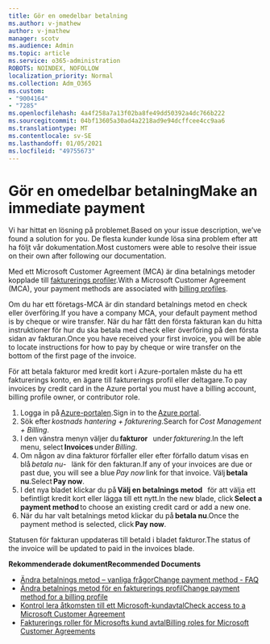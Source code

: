 ```yaml
---
title: Gör en omedelbar betalning
ms.author: v-jmathew
author: v-jmathew
manager: scotv
ms.audience: Admin
ms.topic: article
ms.service: o365-administration
ROBOTS: NOINDEX, NOFOLLOW
localization_priority: Normal
ms.collection: Adm_O365
ms.custom:
- "9004164"
- "7285"
ms.openlocfilehash: 4a4f258a7a13f02ba8fe49dd50392a4dc766b222
ms.sourcegitcommit: 04bf13605a30ad4a2218ad9e94dcffcee4cc9aa6
ms.translationtype: MT
ms.contentlocale: sv-SE
ms.lasthandoff: 01/05/2021
ms.locfileid: "49755673"
---
```

# <a name="make-an-immediate-payment"></a><span data-ttu-id="ddf57-102">Gör en omedelbar betalning</span><span class="sxs-lookup"><span data-stu-id="ddf57-102">Make an immediate payment</span></span>

<span data-ttu-id="ddf57-103">Vi har hittat en lösning på problemet.</span><span class="sxs-lookup"><span data-stu-id="ddf57-103">Based on your issue description, we’ve found a solution for you.</span></span> <span data-ttu-id="ddf57-104">De flesta kunder kunde lösa sina problem efter att ha följt vår dokumentation.</span><span class="sxs-lookup"><span data-stu-id="ddf57-104">Most customers were able to resolve their issue on their own after following our documentation.</span></span>

<span data-ttu-id="ddf57-105">Med ett Microsoft Customer Agreement (MCA) är dina betalnings metoder kopplade till [fakturerings profiler](https://docs.microsoft.com/azure/billing/billing-how-to-change-credit-card?WT.mc_id=Portal-Microsoft_Azure_Support#change-payment-method-for-a-billing-profile).</span><span class="sxs-lookup"><span data-stu-id="ddf57-105">With a Microsoft Customer Agreement (MCA), your payment methods are associated with [billing profiles](https://docs.microsoft.com/azure/billing/billing-how-to-change-credit-card?WT.mc_id=Portal-Microsoft_Azure_Support#change-payment-method-for-a-billing-profile).</span></span>

<span data-ttu-id="ddf57-106">Om du har ett företags-MCA är din standard betalnings metod en check eller överföring.</span><span class="sxs-lookup"><span data-stu-id="ddf57-106">If you have a company MCA, your default payment method is by cheque or wire transfer.</span></span> <span data-ttu-id="ddf57-107">När du har fått den första fakturan kan du hitta instruktioner för hur du ska betala med check eller överföring på den första sidan av fakturan.</span><span class="sxs-lookup"><span data-stu-id="ddf57-107">Once you have received your first invoice, you will be able to locate instructions for how to pay by cheque or wire transfer on the bottom of the first page of the invoice.</span></span>

<span data-ttu-id="ddf57-108">För att betala fakturor med kredit kort i Azure-portalen måste du ha ett fakturerings konto, en ägare till fakturerings profil eller deltagare.</span><span class="sxs-lookup"><span data-stu-id="ddf57-108">To pay invoices by credit card in the Azure portal you must have a billing account, billing profile owner, or contributor role.</span></span>

1. <span data-ttu-id="ddf57-109">Logga in på [Azure-portalen](https://portal.azure.com/).</span><span class="sxs-lookup"><span data-stu-id="ddf57-109">Sign in to the [Azure portal](https://portal.azure.com/).</span></span>
2. <span data-ttu-id="ddf57-110">Sök efter *kostnads hantering + fakturering*.</span><span class="sxs-lookup"><span data-stu-id="ddf57-110">Search for *Cost Management + Billing*.</span></span>
3. <span data-ttu-id="ddf57-111">I den vänstra menyn väljer du **fakturor**   under *fakturering*.</span><span class="sxs-lookup"><span data-stu-id="ddf57-111">In the left menu, select **Invoices** under *Billing*.</span></span>
4. <span data-ttu-id="ddf57-112">Om någon av dina fakturor förfaller eller efter förfallo datum visas en blå *betala nu*-   länk för den fakturan.</span><span class="sxs-lookup"><span data-stu-id="ddf57-112">If any of your invoices are due or past due, you will see a blue *Pay now* link for that invoice.</span></span> <span data-ttu-id="ddf57-113">Välj **betala nu**.</span><span class="sxs-lookup"><span data-stu-id="ddf57-113">Select **Pay now**.</span></span>
5. <span data-ttu-id="ddf57-114">I det nya bladet klickar du på **Välj en betalnings metod**   för att välja ett befintligt kredit kort eller lägga till ett nytt.</span><span class="sxs-lookup"><span data-stu-id="ddf57-114">In the new blade, click **Select a payment method** to choose an existing credit card or add a new one.</span></span>
6. <span data-ttu-id="ddf57-115">När du har valt betalnings metod klickar du på **betala nu**.</span><span class="sxs-lookup"><span data-stu-id="ddf57-115">Once the payment method is selected, click **Pay now**.</span></span>

<span data-ttu-id="ddf57-116">Statusen för fakturan uppdateras till betald i bladet fakturor.</span><span class="sxs-lookup"><span data-stu-id="ddf57-116">The status of the invoice will be updated to paid in the invoices blade.</span></span>

<span data-ttu-id="ddf57-117">**Rekommenderade dokument**</span><span class="sxs-lookup"><span data-stu-id="ddf57-117">**Recommended Documents**</span></span>

- [<span data-ttu-id="ddf57-118">Ändra betalnings metod – vanliga frågor</span><span class="sxs-lookup"><span data-stu-id="ddf57-118">Change payment method - FAQ</span></span>](https://docs.microsoft.com/azure/billing/billing-how-to-change-credit-card?WT.mc_id=Portal-Microsoft_Azure_Support#frequently-asked-questions)
- [<span data-ttu-id="ddf57-119">Ändra betalnings metod för en fakturerings profil</span><span class="sxs-lookup"><span data-stu-id="ddf57-119">Change payment method for a billing profile</span></span>](https://docs.microsoft.com/azure/cost-management-billing/manage/change-credit-card?WT.mc_id=Portal-Microsoft_Azure_Support#manage-credit-cards-for-a-microsoft-customer-agreement)
- [<span data-ttu-id="ddf57-120">Kontrol lera åtkomsten till ett Microsoft-kundavtal</span><span class="sxs-lookup"><span data-stu-id="ddf57-120">Check access to a Microsoft Customer Agreement</span></span>](https://docs.microsoft.com/azure/cost-management-billing/manage/change-credit-card?WT.mc_id=Portal-Microsoft_Azure_Support%22%20%5Cl%20%22manage-credit-cards-for-a-microsoft-customer-agreement%22%20%5Ct%20%22_blank#check-the-type-of-your-account)
- [<span data-ttu-id="ddf57-121">Fakturerings roller för Microsofts kund avtal</span><span class="sxs-lookup"><span data-stu-id="ddf57-121">Billing roles for Microsoft Customer Agreements</span></span>](https://docs.microsoft.com/azure/cost-management-billing/manage/understand-mca-roles)
